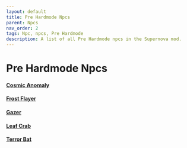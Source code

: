 ```yaml
---
layout: default
title: Pre Hardmode Npcs
parent: Npcs
nav_order: 2
tags: Npc, npcs, Pre Hardmode
description: A list of all Pre Hardmode npcs in the Supernova mod.
---
```


# Pre Hardmode Npcs

#### [Cosmic Anomaly](https://koekmeneer.github.io/SupernovaMod/docs/npcs/pre-hardmode/cosmic_anomaly)
#### [Frost Flayer](https://koekmeneer.github.io/SupernovaMod/docs/npcs/pre-hardmode/frost_flayer)
#### [Gazer](https://koekmeneer.github.io/SupernovaMod/docs/npcs/pre-hardmode/gazer)
#### [Leaf Crab](https://koekmeneer.github.io/SupernovaMod/docs/npcs/pre-hardmode/leaf_crab)
#### [Terror Bat](https://koekmeneer.github.io/SupernovaMod/docs/npcs/pre-hardmode/terror_bat)